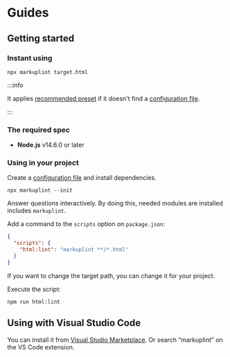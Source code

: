 # Guides

## Getting started

### Instant using

```shell
npx markuplint target.html
```

:::info

It applies [recommended preset](/guides/presets) if it doesn't find a [configuration file](/configuration).

:::

### The required spec

- **Node.js** v14.6.0 or later

### Using in your project

Create a [configuration file](/configuration) and install dependencies.

```shell
npx markuplint --init
```

Answer questions interactively.
By doing this, needed modules are installed includes `markuplint`.

Add a command to the `scripts` option on `package.json`:

```json title="package.json"
{
  "scripts": {
    "html:lint": "markuplint **/*.html"
  }
}
```

If you want to change the target path, you can change it for your project.

Execute the script:

```shell npm2yarn
npm run html:lint
```

## Using with Visual Studio Code

You can install it from [Visual Studio Marketplace](https://marketplace.visualstudio.com/items?itemName=yusukehirao.vscode-markuplint). Or search &ldquo;markuplint&rdquo; on the VS Code extension.
